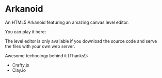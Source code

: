 Arkanoid
========

An HTML5 Arkanoid featuring an amazing canvas level editor.

You can play it here: [](arkanoid.clay.io)

The level editor is only available if you download the source code and serve the files with your own web server.

Awesome technology behind it (Thanks!):
* Crafty.js
* Clay.io

